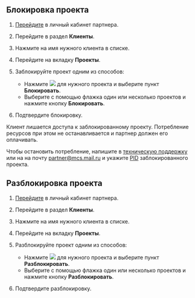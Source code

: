
## Блокировка проекта

1. [Перейдите](https://msk.cloud.vk.com/partnerapp) в личный кабинет партнера.
1. Перейдите в раздел **Клиенты**.
1. Нажмите на имя нужного клиента в списке.
1. Перейдите на вкладку **Проекты**.
1. Заблокируйте проект одним из способов:

    - Нажмите ![ ](/ru/assets/more-icon.svg "inline") для нужного проекта и выберите пункт **Блокировать**.
    - Выберите с помощью флажка один или несколько проектов и нажмите кнопку **Блокировать**.
1. Подтвердите блокировку.

Клиент лишается доступа к заблокированному проекту. Потребление ресурсов при этом не останавливается и партнер должен его оплачивать.

Чтобы остановить потребление, напишите в [техническую поддержку](/ru/contacts) или на на почту [partner@mcs.mail.ru](mailto:partner@mcs.mail.ru) и укажите [PID](/ru/tools-for-using-services/partner-platform/service-management/client-management/client-information#prosmotr_spiska_proektov_klienta) заблокированного проекта.

## Разблокировка проекта

1. [Перейдите](https://msk.cloud.vk.com/partnerapp) в личный кабинет партнера.
1. Перейдите в раздел **Клиенты**.
1. Нажмите на имя нужного клиента в списке.
1. Перейдите на вкладку **Проекты**.
1. Разблокируйте проект одним из способов:

    - Нажмите ![ ](/ru/assets/more-icon.svg "inline") для нужного проекта и выберите пункт **Разблокировать**.
    - Выберите с помощью флажка один или несколько проектов и нажмите кнопку **Разблокировать**.
1. Подтвердите разблокировку.

